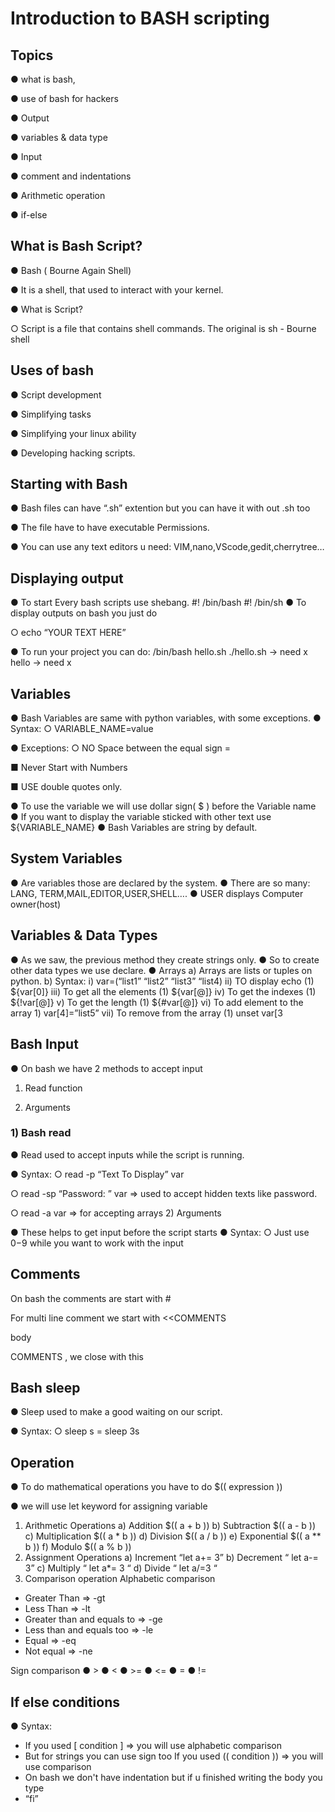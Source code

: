 # Introduction to BASH scripting
## Topics 
● what is bash,

● use of bash for hackers

● Output

● variables & data type

● Input

● comment and indentations

● Arithmetic operation

● if-else
## What is Bash Script?
● Bash ( Bourne Again Shell)

● It is a shell, that used to interact with your 
kernel.

● What is Script?

○ Script is a file that contains shell 
commands.
The original is sh - Bourne shell
## Uses of bash
● Script development

● Simplifying tasks

● Simplifying your linux ability

● Developing hacking scripts.
## Starting with Bash
● Bash files can have “.sh” extention but you can have it with out .sh too

● The file have to have executable Permissions.

● You can use any text editors u need: VIM,nano,VScode,gedit,cherrytree…
## Displaying output
● To start Every bash scripts use shebang.
           #! /bin/bash
           #! /bin/sh
● To display outputs on bash you just do 

○ echo “YOUR TEXT HERE”

● To run your project you can do:
           /bin/bash hello.sh
          ./hello.sh -> need x
           hello -> need x
## Variables
● Bash Variables are same with python variables, with some exceptions.
● Syntax:
○ VARIABLE_NAME=value 

● Exceptions:
○ NO Space between the equal sign =

■ Never Start with Numbers

■ USE double quotes only.

● To use the variable we will use dollar sign( $ ) before the Variable name
● If you want to display the variable sticked with other text use ${VARIABLE_NAME}
● Bash Variables are string by default.
## System Variables 
● Are variables those are declared by the system.
● There are so many: LANG, TERM,MAIL,EDITOR,USER,SHELL….
● USER displays Computer owner(host)
## Variables & Data Types
● As we saw, the previous method they create strings only.
● So to create other data types we use declare.
● Arrays
a) Arrays are lists or tuples on python.
b) Syntax: 
            i) var=(“list1” “list2” “list3” “list4)
            ii) TO display echo 
            (1) ${var[0]}
             iii) To get all the elements 
            (1) ${var[@]}
             iv) To get the indexes 
            (1) ${!var[@]}
            v) To get the length 
            (1) ${#var[@]}
             vi) To add element to the array 
             1) var[4]=”list5”
             vii) To remove from the array 
              (1) unset var[3
## Bash Input
● On bash we have 2 methods to accept input

1. Read function

2. Arguments
### 1) Bash read 
● Read used to accept inputs while the script is running.

● Syntax: 
○ read -p “Text To Display” var

○ read -sp “Password: ” var => used to accept hidden texts like password.

○ read -a var => for accepting arrays
2) Arguments

● These helps to get input before the script starts
● Syntax:
○ Just use $0-$9 while you want to work with the input
## Comments
On bash the comments are start with #

For multi line comment we start with
<<COMMENTS

 body

COMMENTS , we close with this

## Bash sleep
● Sleep used to make a good waiting on our script.

● Syntax: 
○ sleep <number>s = sleep 3s
## Operation
● To do mathematical operations you have to do $(( expression ))

● we will use let keyword for assigning variable
1) Arithmetic Operations
          a) Addition $(( a + b ))
           b) Subtraction $(( a - b ))
            c) Multiplication $(( a * b ))
             d) Division $(( a / b ))
              e) Exponential $(( a ** b ))
               f) Modulo $(( a % b ))
2) Assignment Operations 
               a) Increment “let a+= 3”
               b) Decrement “ let a-= 3”
               c) Multiply “ let a*= 3 “
               d) Divide “ let a/=3 “
3) Comparison operation
Alphabetic comparison
- Greater Than => -gt
- Less Than => -lt
- Greater than and equals to => -ge
- Less than and equals too => -le
- Equal => -eq
- Not equal => -ne

Sign comparison
● >
● <
● >=
● <=
● =
● !=
 ## If else conditions
● Syntax: 

- If you used [ condition ] => 
you will use alphabetic 
comparison
- But for strings you can use 
sign too
If you used (( condition )) => you 
will use comparison
- On bash we don't have indentation but 
if u finished writing the body you type 
- “fi” 
